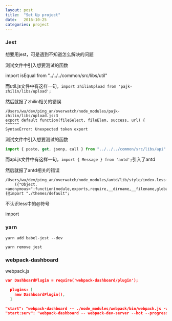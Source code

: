 ```yaml
---
layout: post
title:  "Set Up project"
date:   2016-10-25
categories: project
---
```


### Jest 

想要用jest，可是遇到不知道怎么解决的问题

测试文件中引入想要测试的函数

import isEqual from "../../../common/src/libs/util"

而util.js文件中有这样一句，`import zhilinUpload from 'pajk-zhilin/libs/upload';`

然后就报了zhilin相关的错误

```shell
/Users/wu/dev/ping_an/overwatch/node_modules/pajk-zhilin/libs/upload.js:3
export default function(fileSelect, fileElem, success, url) {
^^^^^^
SyntaxError: Unexpected token export
```




测试文件中引入想要测试的函数

```js
import { posto, get, jsonp, call } from "../../../common/src/libs/api"
```

而api.js文件中有这样一句，`import { Message } from 'antd';`引入了antd

然后就报了antd相关的错误

```shell
/Users/wu/dev/ping_an/overwatch/node_modules/antd/lib/style/index.less:1
    ({"Object.<anonymous>":function(module,exports,require,__dirname,__filename,global,jest){@import "./themes/default";
```    

不认识less中的@符号

import 



### yarn

```shell
yarn add babel-jest --dev

yarn remove jest
```

### webpack-dashboard

webpack.js

```json
var DashboardPlugin = require('webpack-dashboard/plugin');

  plugins: [
    new DashboardPlugin(),
  ]
```

```json
"start": "webpack-dashboard -- ./node_modules/webpack/bin/webpack.js -w --progress --e dev",
"start:serv": "webpack-dashboard -- webpack-dev-server --hot --progress",
```